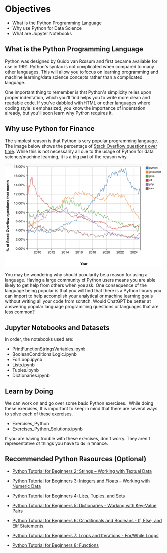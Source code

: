# Objectives
- What is the Python Programming Language
- Why use Python for Data Science
- What are Jupyter Notebooks

## What is the Python Programming Language
Python was designed by Guido van Rossum and first became available for use in 1991. Python's syntax is not complicated when compared to many other languages. This will allow you to focus on learning programming and machine learning/data science concepts rather than a complicated language. 

One important thing to remember is that Python's simplicity relies upon proper indentation, which you'll find helps you to write more clean and readable code. If you've dabbled with HTML or other languages where coding style is emphasized, you know the importance of indentation already, but you'll soon learn why Python requires it.

## Why use Python for Finance
The simplest reason is that Python is very popular programming language. The image below shows the percentage of [Stack Overflow questions over time](https://trends.stackoverflow.co/?tags=python,javascript,java,c%23,php,c%2B%2B). While this is not necessarily all due to the usage of Python for data science/machine learning, it is a big part of the reason why. 

![](images/PythonOverTime.png)

You may be wondering why should popularity be a reason for using a language. Having a large community of Python users means you are able likely to get help from others when you ask.  One consequence of the language being popular is that you will find that there is a Python library you can import to help accomplish your analytical or machine learning goals without writing all your code from scratch. Would ChatGPT be better at answering popular language programming questions or languages that are less common?

## Jupyter Notebooks and Datasets

In order, the notebooks used are: 

- PrintFunctionStringsVariables.ipynb
- BooleanConditionalLogic.ipynb
- ForLoop.ipynb
- Lists.ipynb
- Tuples.ipynb
- Dictionaries.ipynb

## Learn by Doing
We can work on and go over some basic Python exercises.  While doing these exercises, It is important to keep in mind that there are several ways to solve each of these exercises.

- Exercises_Python
- Exercises_Python_Solutions.ipynb

If you are having trouble with these exercises, don't worry. They aren't representative of things you have to do in finance. 

## Recommended Python Resources (Optional)

- [Python Tutorial for Beginners 2: Strings – Working with Textual Data](https://youtu.be/k9TUPpGqYTo?si=BJ5feGqtcFzLkD6t)

- [Python Tutorial for Beginners 3: Integers and Floats – Working with Numeric Data](https://youtu.be/khKv-8q7YmY?si=DEnnfNPG_yPCJdoC)

- [Python Tutorial for Beginners 4: Lists, Tuples, and Sets](https://youtu.be/W8KRzm-HUcc?si=A0Xep7vYWO0JQxqW)

- [Python Tutorial for Beginners 5: Dictionaries - Working with Key-Value Pairs](https://youtu.be/daefaLgNkw0?si=6JM-PubCB3UuRE1E)

- [Python Tutorial for Beginners 6: Conditionals and Booleans - If, Else, and Elif Statements](https://youtu.be/DZwmZ8Usvnk?si=cg6RxHJ29HGlZU0m)

- [Python Tutorial for Beginners 7: Loops and Iterations - For/While Loops](https://youtu.be/6iF8Xb7Z3wQ?si=wbVhm_3ZXC4bbWW-)

- [Python Tutorial for Beginners 8: Functions](https://youtu.be/9Os0o3wzS_I?si=HreJD9vUSe2W-xZf)